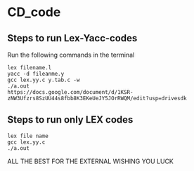 # CD_code
## Steps to run Lex-Yacc-codes 
Run the following commands in the terminal
```
lex filename.l
yacc -d fileanme.y
gcc lex.yy.c y.tab.c -w 
./a.out
https://docs.google.com/document/d/1KSR-zNW3Ufzrs8SzUU44s8fbb8K3EKeUeJY5JOrRWQM/edit?usp=drivesdk
```
## Steps to run only LEX codes
```
lex file name
gcc lex.yy.c
./a.out
```
ALL THE BEST FOR THE EXTERNAL 
WISHING YOU LUCK 
